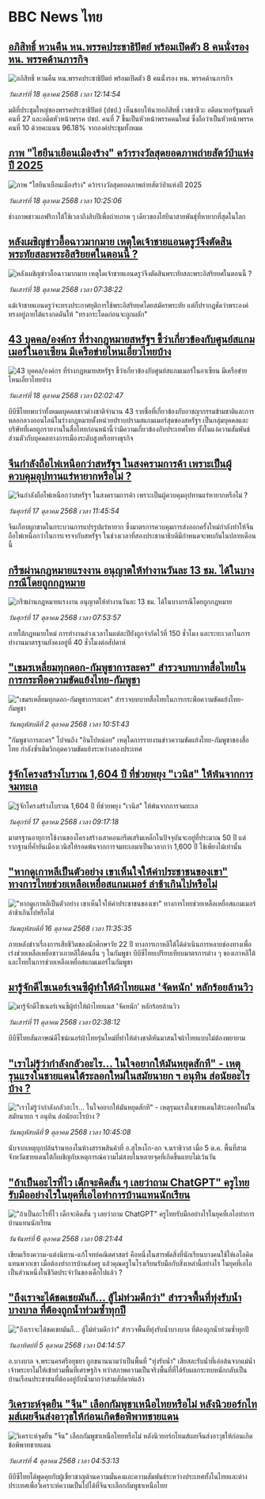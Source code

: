 # BBC News ไทย## [อภิสิทธิ์ หวนคืน หน.พรรคประชาธิปัตย์ พร้อมเปิดตัว 8 คนนั่งรอง หน. พรรคด้านภารกิจ](https://www.bbc.com/thai/articles/c4gjwzpgqwpo?at_medium=RSS&at_campaign=rss?at_campaign=githubrss)![อภิสิทธิ์ หวนคืน หน.พรรคประชาธิปัตย์ พร้อมเปิดตัว 8 คนนั่งรอง หน. พรรคด้านภารกิจ](https://ichef.bbci.co.uk/ace/ws/240/cpsprodpb/0405/live/fed50aa0-ac19-11f0-ba75-093eca1ac29b.jpg)_วันเสาร์ที่ 18 ตุลาคม 2568 เวลา 12:14:54_มติที่ประชุมใหญ่ของพรรคประชาธิปัตย์ (ปชป.) เห็นชอบให้นายอภิสิทธิ์ เวชชาชีวะ อดีตนายกรัฐมนตรีคนที่ 27 และอดีตหัวหน้าพรรค ปชป. คนที่ 7 ขึ้นเป็นหัวหน้าพรรคคนใหม่ ซึ่งถือว่าเป็นหัวหน้าพรรคคนที่ 10 ด้วยคะแนน 96.18% จากองค์ประชุมทั้งหมด## [ภาพ "ไฮยีนาเยือนเมืองร้าง" คว้ารางวัลสุดยอดภาพถ่ายสัตว์ป่าแห่งปี 2025](https://www.bbc.com/thai/articles/clygzgpgry5o?at_medium=RSS&at_campaign=rss?at_campaign=githubrss)![ภาพ "ไฮยีนาเยือนเมืองร้าง" คว้ารางวัลสุดยอดภาพถ่ายสัตว์ป่าแห่งปี 2025](https://ichef.bbci.co.uk/ace/ws/240/cpsprodpb/1154/live/7e63c0a0-9869-11f0-af62-91486a511a31.jpg)_วันเสาร์ที่ 18 ตุลาคม 2568 เวลา 10:25:06_ช่างภาพชาวแอฟริกาใต้ใช้เวลาถึงสิบปีเพื่อถ่ายภาพ ๆ เดียวของไฮยีนาสายพันธุ์ที่หายากที่สุดในโลก## [หลังเผชิญข่าวอื้อฉาวมากมาย เหตุใดเจ้าชายแอนดรูว์จึงตัดสินพระทัยสละพระอิสริยยศในตอนนี้ ?](https://www.bbc.com/thai/articles/cz0xrrl3lylo?at_medium=RSS&at_campaign=rss?at_campaign=githubrss)![หลังเผชิญข่าวอื้อฉาวมากมาย เหตุใดเจ้าชายแอนดรูว์จึงตัดสินพระทัยสละพระอิสริยยศในตอนนี้ ?](https://ichef.bbci.co.uk/ace/ws/240/cpsprodpb/4730/live/a803c280-abbe-11f0-a705-a564fdd057f2.jpg)_วันเสาร์ที่ 18 ตุลาคม 2568 เวลา 07:38:22_แม้เจ้าชายแอนดรูว์จะทรงประกาศยุติการใช้พระอิสริยยศโดยสมัครพระทัย แต่ก็ปรากฏชัดว่าพระองค์ทรงอยู่ภายใต้แรงกดดันให้ "ทรงกระโดดก่อนจะถูกผลัก"## [43 บุคคล/องค์กร ที่ร่างกฎหมายสหรัฐฯ ชี้ว่าเกี่ยวข้องกับศูนย์สแกมเมอร์ในอาเซียน มีเครือข่ายไหนเอี่ยวไทยบ้าง](https://www.bbc.com/thai/articles/cx2d77gpq7ko?at_medium=RSS&at_campaign=rss?at_campaign=githubrss)![43 บุคคล/องค์กร ที่ร่างกฎหมายสหรัฐฯ ชี้ว่าเกี่ยวข้องกับศูนย์สแกมเมอร์ในอาเซียน มีเครือข่ายไหนเอี่ยวไทยบ้าง](https://ichef.bbci.co.uk/ace/ws/240/cpsprodpb/ee5d/live/4efeece0-aa84-11f0-aa13-0b0479f6f42a.jpg)_วันเสาร์ที่ 18 ตุลาคม 2568 เวลา 02:02:47_บีบีซีไทยพบว่าทั้งหมดบุคคลชาวต่างชาติจำนวน 43 รายชื่อที่เกี่ยวข้องกับอาชญากรรมข้ามชาติและการหลอกลวงออนไลน์ในร่างกฎหมายตั้งหน่วยปราบปรามสแกมเมอร์สุดของสหรัฐฯ เป็นกลุ่มบุคคลและบริษัทที่เคยถูกรายงานในสื่อไทยก่อนหน้านี้ว่ามีความเกี่ยวข้องกับประเทศไทย ทั้งในแง่ความสัมพันธ์ส่วนตัวกับบุคคลทางการเมืองระดับสูงหรือทางธุรกิจ## [จีนกำลังถือไพ่เหนือกว่าสหรัฐฯ ในสงครามการค้า เพราะเป็นผู้ควบคุมอุปทานแร่หายากหรือไม่ ?](https://www.bbc.com/thai/articles/cvgkxr70exdo?at_medium=RSS&at_campaign=rss?at_campaign=githubrss)![จีนกำลังถือไพ่เหนือกว่าสหรัฐฯ ในสงครามการค้า เพราะเป็นผู้ควบคุมอุปทานแร่หายากหรือไม่ ?](https://ichef.bbci.co.uk/ace/ws/240/cpsprodpb/6be1/live/fbf83320-aa9d-11f0-ba75-093eca1ac29b.jpg)_วันศุกร์ที่ 17 ตุลาคม 2568 เวลา 11:45:54_จีนเกือบผูกขาดในกระบวนการแปรรูปแร่หายาก ซึ่งมาตรการควบคุมการส่งออกครั้งใหม่กำลังทำให้จีนถือไพ่เหนือกว่าในการเจรจากับสหรัฐฯ ในช่วงเวลาที่สองประธานาธิบดีมีกำหนดจะพบกันในปลายเดือนนี้## [กรีซผ่านกฎหมายแรงงาน อนุญาตให้ทำงานวันละ 13 ชม. ได้ในบางกรณีโดยถูกกฎหมาย](https://www.bbc.com/thai/articles/ckgz0l7z1vko?at_medium=RSS&at_campaign=rss?at_campaign=githubrss)![กรีซผ่านกฎหมายแรงงาน อนุญาตให้ทำงานวันละ 13 ชม. ได้ในบางกรณีโดยถูกกฎหมาย](https://ichef.bbci.co.uk/ace/ws/240/cpsprodpb/2a4d/live/d8574430-aa87-11f0-978a-a301e44bcdc7.jpg)_วันศุกร์ที่ 17 ตุลาคม 2568 เวลา 07:53:57_ภายใต้กฎหมายใหม่ การทำงานล่วงเวลาในแต่ละปียังถูกจำกัดไว้ที่ 150 ชั่วโมง และระยะเวลาในการทำงานมาตรฐานยังคงอยู่ที่ 40 ชั่วโมงต่อสัปดาห์## ["เขมรเหลี่ยมทุกดอก-กัมพูชาการละคร" สำรวจบทบาทสื่อไทยในการกระพือความขัดแย้งไทย-กัมพูชา](https://www.bbc.com/thai/articles/czx02z3047ko?at_medium=RSS&at_campaign=rss?at_campaign=githubrss)!["เขมรเหลี่ยมทุกดอก-กัมพูชาการละคร" สำรวจบทบาทสื่อไทยในการกระพือความขัดแย้งไทย-กัมพูชา](https://ichef.bbci.co.uk/ace/ws/240/cpsprodpb/bdcc/live/a69cfd00-9f7d-11f0-92db-77261a15b9d2.jpg)_วันพฤหัสบดีที่ 2 ตุลาคม 2568 เวลา 10:51:43_"กัมพูชาการละคร" ไปจนถึง "อินไปหน่อย" เหตุใดการรายงานข่าวความขัดแย้งไทย-กัมพูชาของสื่อไทย กำลังซ้ำเติมวิกฤตความขัดแย้งระหว่างสองประเทศ## [รู้จักโครงสร้างโบราณ 1,604 ปี ที่ช่วยพยุง "เวนิส" ให้พ้นจากการจมทะเล](https://www.bbc.com/thai/articles/c3ep8x5v2zeo?at_medium=RSS&at_campaign=rss?at_campaign=githubrss)![รู้จักโครงสร้างโบราณ 1,604 ปี ที่ช่วยพยุง "เวนิส" ให้พ้นจากการจมทะเล](https://ichef.bbci.co.uk/ace/ws/240/cpsprodpb/01be/live/d6693fc0-a5b9-11f0-9c0f-2728b7b5fddd.png)_วันศุกร์ที่ 17 ตุลาคม 2568 เวลา 09:17:18_มาตรฐานอายุการใช้งานของโครงสร้างเสาคอนกรีตเสริมเหล็กในปัจจุบันจะอยู่ที่ประมาณ 50 ปี แต่รากฐานที่ค้ำยันเมืองเวนิสให้รอดพ้นจากการจมทะเลมาเป็นเวลากว่า 1,600 ปี ใช้เพียงไม้เท่านั้น## ["หากดูเกาหลีเป็นตัวอย่าง เขาเห็นใจให้ค่าประชาชนของเขา" ทางการไทยช่วยเหลือเหยื่อสแกมเมอร์ ล่าช้าเกินไปหรือไม่](https://www.bbc.com/thai/articles/c620lgl676ko?at_medium=RSS&at_campaign=rss?at_campaign=githubrss)!["หากดูเกาหลีเป็นตัวอย่าง เขาเห็นใจให้ค่าประชาชนของเขา" ทางการไทยช่วยเหลือเหยื่อสแกมเมอร์ ล่าช้าเกินไปหรือไม่](https://ichef.bbci.co.uk/ace/ws/240/cpsprodpb/0d67/live/6c10aa60-aa81-11f0-b2a1-6f537f66f9aa.jpg)_วันพฤหัสบดีที่ 16 ตุลาคม 2568 เวลา 11:35:35_ภายหลังข่าวเรื่องการเสียชีวิตของนักศึกษาวัย 22 ปี ทางการเกาหลีใต้ได้ดำเนินการหลายช่องทางเพื่อเร่งช่วยเหลือเหยื่อชาวเกาหลีใต้คนอื่น ๆ ในกัมพูชา  บีบีซีไทยเปรียบเทียบมาตรการต่าง ๆ ของเกาหลีใต้และไทยในการช่วยเหลือเหยื่อสแกมเมอร์ในกัมพูชา## [มารู้จักดีไซเนอร์เจนซีผู้ทำให้ผ้าไทยแมส 'จัดหนัก' หลักร้อยล้านวิว](https://www.bbc.com/thai/articles/cj4y72rr9gjo?at_medium=RSS&at_campaign=rss?at_campaign=githubrss)![มารู้จักดีไซเนอร์เจนซีผู้ทำให้ผ้าไทยแมส 'จัดหนัก' หลักร้อยล้านวิว](https://ichef.bbci.co.uk/ace/ws/240/cpsprodpb/c3a0/live/d4ae1ad0-a40f-11f0-b741-177e3e2c2fc7.jpg)_วันเสาร์ที่ 11 ตุลาคม 2568 เวลา 02:38:12_บีบีซีไทยสัมภาษณ์ดีไซน์เนอร์ผ้าไทยรุ่นใหม่ที่ทำให้ต่างชาติหันมาสนใจผ้าไทยแบบไม่ต้องพยายาม## ["เราไม่รู้ว่ากำลังกลัวอะไร... ในใจอยากให้มันหยุดสักที" - เหตุรุนแรงในชายแดนใต้ระลอกใหม่ในสมัยนายก ฯ อนุทิน ส่อนัยอะไรบ้าง ?](https://www.bbc.com/thai/articles/cgj19jx8z79o?at_medium=RSS&at_campaign=rss?at_campaign=githubrss)!["เราไม่รู้ว่ากำลังกลัวอะไร... ในใจอยากให้มันหยุดสักที" - เหตุรุนแรงในชายแดนใต้ระลอกใหม่ในสมัยนายก ฯ อนุทิน ส่อนัยอะไรบ้าง ?](https://ichef.bbci.co.uk/ace/ws/240/cpsprodpb/b174/live/dabb4060-a4eb-11f0-b741-177e3e2c2fc7.jpg)_วันพฤหัสบดีที่ 9 ตุลาคม 2568 เวลา 10:45:08_นับจากเหตุบุกปล้นร้านทองในห้างสรรพสินค้าที่ อ.สุไหงโก-ลก จ.นราธิวาส เมื่อ 5 ต.ค. พื้นที่สามจังหวัดชายแดนใต้ก็เผชิญกับเหตุการณ์ความไม่สงบในหลายจุดที่เกิดขึ้นแทบไม่เว้นวัน## ["ถ้าเป็นอะไรที่ไว เด็กจะคิดสั้น ๆ เลยว่าถาม ChatGPT" ครูไทยรับมืออย่างไรในยุคที่เอไอทำการบ้านแทนนักเรียน](https://www.bbc.com/thai/articles/c1wg204991xo?at_medium=RSS&at_campaign=rss?at_campaign=githubrss)!["ถ้าเป็นอะไรที่ไว เด็กจะคิดสั้น ๆ เลยว่าถาม ChatGPT" ครูไทยรับมืออย่างไรในยุคที่เอไอทำการบ้านแทนนักเรียน](https://ichef.bbci.co.uk/ace/ws/240/cpsprodpb/3e15/live/f91b9160-a28c-11f0-b741-177e3e2c2fc7.jpg)_วันจันทร์ที่ 6 ตุลาคม 2568 เวลา 08:21:44_เขียนเรียงความ-แต่งนิทาน-แก้โจทย์คณิตศาสตร์ คือหนึ่งในสารพัดสิ่งที่นักเรียนบางคนใช้ให้เอไอคิดแทนพวกเขา เมื่อต้องทำการบ้านส่งครู แล้วคุณครูในโรงเรียนรับมือกับสิ่งเหล่านี้อย่างไร ในยุคที่เอไอเป็นส่วนหนึ่งในชีวิตประจำวันของเด็กไปแล้ว ?## ["ถึงเราจะได้ชดเชยมันก็... สู้ไม่ท่วมดีกว่า" สำรวจพื้นที่ทุ่งรับน้ำบางบาล ที่ต้องถูกน้ำท่วมซ้ำทุกปี](https://www.bbc.com/thai/articles/cr70knz8157o?at_medium=RSS&at_campaign=rss?at_campaign=githubrss)!["ถึงเราจะได้ชดเชยมันก็... สู้ไม่ท่วมดีกว่า" สำรวจพื้นที่ทุ่งรับน้ำบางบาล ที่ต้องถูกน้ำท่วมซ้ำทุกปี](https://ichef.bbci.co.uk/ace/ws/240/cpsprodpb/d1fd/live/527ae6e0-a105-11f0-ac34-1b87a37e0e9a.jpg)_วันอาทิตย์ที่ 5 ตุลาคม 2568 เวลา 04:14:57_อ.บางบาล จ.พระนครศรีอยุธยา ถูกขนานนามว่าเป็นพื้นที่ "ทุ่งรับน้ำ" เสียสละรับน้ำที่เอ่อล้นจากแม่น้ำเจ้าพระยาไม่ให้เข้าท่วมพื้นที่เศรษฐกิจ ทว่าสภาพความเป็นจริงพื้นที่ที่ได้รับผลกระทบหนักกลับเป็นบ้านเรือนประชาชนที่ต้องอยู่กับน้ำมากว่าสามสัปดาห์แล้ว## [วิเคราะห์จุดยืน "จีน" เลือกกัมพูชาเหนือไทยหรือไม่ หลังนิวยอร์กไทมส์เผยจีนส่งอาวุธให้ก่อนเกิดข้อพิพาทชายแดน](https://www.bbc.com/thai/articles/cn95491z83no?at_medium=RSS&at_campaign=rss?at_campaign=githubrss)![วิเคราะห์จุดยืน "จีน" เลือกกัมพูชาเหนือไทยหรือไม่ หลังนิวยอร์กไทมส์เผยจีนส่งอาวุธให้ก่อนเกิดข้อพิพาทชายแดน](https://ichef.bbci.co.uk/ace/ws/240/cpsprodpb/bec5/live/a6bfab70-a0d6-11f0-928c-71dbb8619e94.jpg)_วันเสาร์ที่ 4 ตุลาคม 2568 เวลา 04:53:13_บีบีซีไทยได้พูดคุยกับผู้เชี่ยวชาญด้านความมั่นคงและความสัมพันธ์ระหว่างประเทศทั้งในไทยและต่างประเทศเพื่อวิเคราะห์ความเป็นไปได้ที่จีนจะเลือกกัมพูชาเหนือไทย